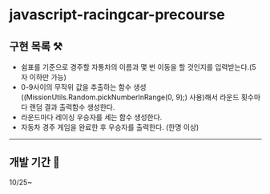 # javascript-racingcar-precourse

## 구현 목록 ⚒️
- 쉼표를 기준으로 경주할 자통차의 이름과 몇 번 이동을 할 것인지를 입력받는다.(5자 이하만 가능)
- 0-9사이의 무작위 값을 추출하는 함수 생성((MissionUtils.Random.pickNumberInRange(0, 9);) 사용)해서 라운드 횟수마다 랜덤 결과 출력함수 생성한다.
- 라운드마다 레이싱 우승자를 세는 함수 생성한다.
- 자동차 경주 게임을 완료한 후 우승자를 출력한다. (한명 이상)

---
## 개발 기간 📆
10/25~